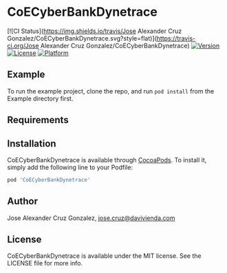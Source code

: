 # CoECyberBankDynetrace

[![CI Status](https://img.shields.io/travis/Jose Alexander Cruz Gonzalez/CoECyberBankDynetrace.svg?style=flat)](https://travis-ci.org/Jose Alexander Cruz Gonzalez/CoECyberBankDynetrace)
[![Version](https://img.shields.io/cocoapods/v/CoECyberBankDynetrace.svg?style=flat)](https://cocoapods.org/pods/CoECyberBankDynetrace)
[![License](https://img.shields.io/cocoapods/l/CoECyberBankDynetrace.svg?style=flat)](https://cocoapods.org/pods/CoECyberBankDynetrace)
[![Platform](https://img.shields.io/cocoapods/p/CoECyberBankDynetrace.svg?style=flat)](https://cocoapods.org/pods/CoECyberBankDynetrace)

## Example

To run the example project, clone the repo, and run `pod install` from the Example directory first.

## Requirements

## Installation

CoECyberBankDynetrace is available through [CocoaPods](https://cocoapods.org). To install
it, simply add the following line to your Podfile:

```ruby
pod 'CoECyberBankDynetrace'
```

## Author

Jose Alexander Cruz Gonzalez, jose.cruz@davivienda.com

## License

CoECyberBankDynetrace is available under the MIT license. See the LICENSE file for more info.
